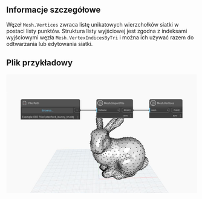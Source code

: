 ## Informacje szczegółowe
Węzeł `Mesh.Vertices` zwraca listę unikatowych wierzchołków siatki w postaci listy punktów. Struktura listy wyjściowej jest zgodna z indeksami wyjściowymi węzła `Mesh.VertexIndicesByTri` i można ich używać razem do odtwarzania lub edytowania siatki.

## Plik przykładowy

![Example](./Autodesk.DesignScript.Geometry.Mesh.Vertices_img.jpg)
